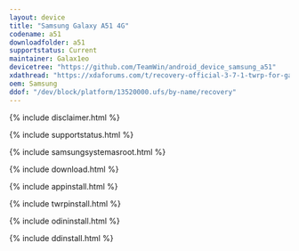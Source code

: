 ```yaml
---
layout: device
title: "Samsung Galaxy A51 4G"
codename: a51
downloadfolder: a51
supportstatus: Current
maintainer: Galax1eo
devicetree: "https://github.com/TeamWin/android_device_samsung_a51"
xdathread: "https://xdaforums.com/t/recovery-official-3-7-1-twrp-for-galaxy-a51.4680101/"
oem: Samsung
ddof: "/dev/block/platform/13520000.ufs/by-name/recovery"
---
```


{% include disclaimer.html %}

{% include supportstatus.html %}

{% include samsungsystemasroot.html %}

{% include download.html %}

{% include appinstall.html %}

{% include twrpinstall.html %}

{% include odininstall.html %}

{% include ddinstall.html %}
